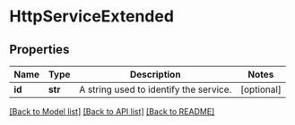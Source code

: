 # HttpServiceExtended

## Properties
Name | Type | Description | Notes
------------ | ------------- | ------------- | -------------
**id** | **str** | A string used to identify the service. | [optional] 

[[Back to Model list]](../README.md#documentation-for-models) [[Back to API list]](../README.md#documentation-for-api-endpoints) [[Back to README]](../README.md)


